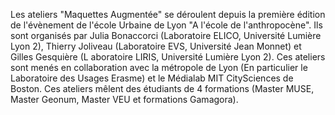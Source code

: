 Les ateliers "Maquettes Augmentée" se déroulent depuis la première édition de l'évènement de l'école Urbaine de Lyon "A l'école de l'anthropocène". 
Ils sont organisés par Julia Bonaccorci (Laboratoire ELICO, Université Lumière Lyon 2), Thierry Joliveau (Laboratoire EVS, Université Jean Monnet) et Gilles Gesquière (L aboratoire LIRIS, Université Lumière Lyon 2). Ces ateliers sont menés en collaboration avec la métropole de Lyon (En particulier le Laboratoire des Usages Erasme) et le Médialab MIT CitySciences de Boston. 
Ces ateliers mêlent des étudiants de 4 formations (Master MUSE, Master Geonum, Master VEU et formations Gamagora).
